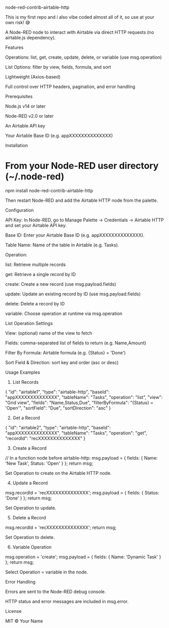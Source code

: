 node-red-contrib-airtable-http

This is my first repo and i also vibe coded almost all of it, so use at your own risk! 😅

A Node-RED node to interact with Airtable via direct HTTP requests (no airtable.js dependency).

Features

Operations: list, get, create, update, delete, or variable (use msg.operation)

List Options: filter by view, fields, formula, and sort

Lightweight (Axios-based)

Full control over HTTP headers, pagination, and error handling

Prerequisites

Node.js v14 or later

Node-RED v2.0 or later

An Airtable API key

Your Airtable Base ID (e.g. appXXXXXXXXXXXXXX)

Installation

# From your Node-RED user directory (~/.node-red)
npm install node-red-contrib-airtable-http

Then restart Node-RED and add the Airtable HTTP node from the palette.

Configuration

API Key: In Node-RED, go to Manage Palette → Credentials → Airtable HTTP and set your Airtable API key.

Base ID: Enter your Airtable Base ID (e.g. appXXXXXXXXXXXXXX).

Table Name: Name of the table in Airtable (e.g. Tasks).

Operation:

list: Retrieve multiple records

get: Retrieve a single record by ID

create: Create a new record (use msg.payload.fields)

update: Update an existing record by ID (use msg.payload.fields)

delete: Delete a record by ID

variable: Choose operation at runtime via msg.operation

List Operation Settings

View: (optional) name of the view to fetch

Fields: comma-separated list of fields to return (e.g. Name,Amount)

Filter By Formula: Airtable formula (e.g. {Status} = 'Done')

Sort Field & Direction: sort key and order (asc or desc)

Usage Examples

1. List Records

{
    "id": "airtable1",
    "type": "airtable-http",
    "baseId": "appXXXXXXXXXXXXXX",
    "tableName": "Tasks",
    "operation": "list",
    "view": "Grid view",
    "fields": "Name,Status,Due",
    "filterByFormula": "{Status} = 'Open'",
    "sortField": "Due",
    "sortDirection": "asc"
}

2. Get a Record

{
    "id": "airtable2",
    "type": "airtable-http",
    "baseId": "appXXXXXXXXXXXXXX",
    "tableName": "Tasks",
    "operation": "get",
    "recordId": "recXXXXXXXXXXXXXX"
}

3. Create a Record

// In a function node before airtable-http:
msg.payload = { fields: { Name: 'New Task', Status: 'Open' } };
return msg;

Set Operation to create on the Airtable HTTP node.

4. Update a Record

msg.recordId = 'recXXXXXXXXXXXXXX';
msg.payload = { fields: { Status: 'Done' } };
return msg;

Set Operation to update.

5. Delete a Record

msg.recordId = 'recXXXXXXXXXXXXXX';
return msg;

Set Operation to delete.

6. Variable Operation

msg.operation = 'create';
msg.payload = { fields: { Name: 'Dynamic Task' } };
return msg;

Select Operation = variable in the node.

Error Handling

Errors are sent to the Node-RED debug console.

HTTP status and error messages are included in msg.error.

License

MIT © Your Name

